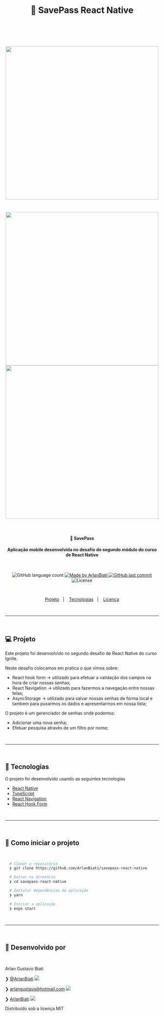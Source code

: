<p>&nbsp;&nbsp;</p>

<h1 align="center">
	🔐 SavePass React Native
  <p>&nbsp;&nbsp;</p>
</h1>


<h1 align="center">
  <img style="height: 500px;" src="https://user-images.githubusercontent.com/43690080/136477990-509f4088-858f-4692-93ba-f4b60826e530.gif" />
</h1>

<h1 align="center">
	<img style="height: 500px;" src="https://user-images.githubusercontent.com/43690080/136477850-f4583b9b-70b5-4dcc-9158-fe4a4afb7082.png" />
	<img style="height: 500px;" src="https://user-images.githubusercontent.com/43690080/136477923-90caf03f-2200-49bd-a8e0-3671d46367db.png" />

</h1>

<p>&nbsp;&nbsp;</p>


<h4 align="center">
	🔐 SavePass
</h4>
<h4 align="center">
	Aplicação mobile desenvolvida no desafio do segundo módulo do curso de React Native
</h4>

<p>&nbsp;&nbsp;</p>

<p align="center">
  <img alt="GitHub language count" src="https://img.shields.io/github/languages/count/ArlanBiati/savepass-react-native">

  <a href="https://www.linkedin.com/in/arlan-biati/">
    <img alt="Made by ArlanBiati" src="https://img.shields.io/badge/made%20by-ArlanBiati-%2304D361">
  </a>

  <a href="https://github.com/ArlanBiati/Omnistack-11/commits/main">
    <img alt="GitHub last commit" src="https://img.shields.io/github/last-commit/ArlanBiati/savepass-react-native">
  </a>

  <img alt="License" src="https://img.shields.io/badge/license-MIT-brightgreen">
<p>

<p>&nbsp;&nbsp;</p>

<p align="center">
  <a href="#-projeto">Projeto</a>&nbsp;&nbsp;&nbsp;|&nbsp;&nbsp;&nbsp;
  <a href="#-tecnologias">Tecnologias</a>&nbsp;&nbsp;&nbsp;|&nbsp;&nbsp;&nbsp;
  <a href="#memo-licença">Licença</a>
</p>

<p>&nbsp;&nbsp;</p>

---

<p>&nbsp;&nbsp;</p>

## 💻 Projeto

Este projeto foi desenvolvido no segundo desafio de React Native do curso Ignite.

Neste desafio colocamos em pratica o que vimos sobre:
 - React hook form -> utilizado para efetuar a validação dos campos na hora de criar nossas senhas;
 - React Navigation -> utilizado para fazermos a navegação entre nossas telas;
 - AsyncStorage -> utilizado para salvar nossas senhas de forma local e tambem para puxarmos os dados e apresentarmos em nossa lista;

O projeto é um gerenciador de senhas onde podemos:
  - Adicionar uma nova senha;
  - Efetuar pesquisa através de um filtro por nome;


<p>&nbsp;&nbsp;</p>

---

<p>&nbsp;&nbsp;</p>

## 🚀 Tecnologias

O projeto foi desenvolvido usando as seguintes tecnologias

- [React Native](https://reactnative.dev/)
- [TypeScript](https://www.typescriptlang.org/)
- [React Navigation](https://reactnavigation.org/)
- [React Hook Form](https://react-hook-form.com/)
<p>&nbsp;&nbsp;</p>

---

<p>&nbsp;&nbsp;</p>

## 📂 Como iniciar o projeto

<p>&nbsp;&nbsp;</p>

```zsh
  # Clonar o repositório
  ❯ git clone https://github.com/ArlanBiati/savepass-react-native

  # Entrar no diretório
  ❯ cd savepass-react-native

  # Instalar dependências da aplicação
  ❯ yarn

  # Iniciar a aplicação
  ❯ expo start

```

<p>&nbsp;&nbsp;</p>

---

<p>&nbsp;&nbsp;</p>

## 📝 Desenvolvido por

<p>&nbsp;&nbsp;</p>

Arlan Gustavo Biati

❯ [@ArlanBiati](https://www.linkedin.com/in/arlan-biati-2b3512115/) <img src="https://user-images.githubusercontent.com/43690080/84064413-f0e6c480-a998-11ea-8d87-fa7e45653884.png">

❯ arlangustavo@hotmail.com  <img src="https://user-images.githubusercontent.com/43690080/84064502-1542a100-a999-11ea-8085-b751f54ea57a.png">

❯ [ArlanBiati](https://github.com/ArlanBiati/) <img src="https://user-images.githubusercontent.com/43690080/84064412-f04e2e00-a998-11ea-859c-50c4c05df79b.png">

Distribuído sob a licença MIT
